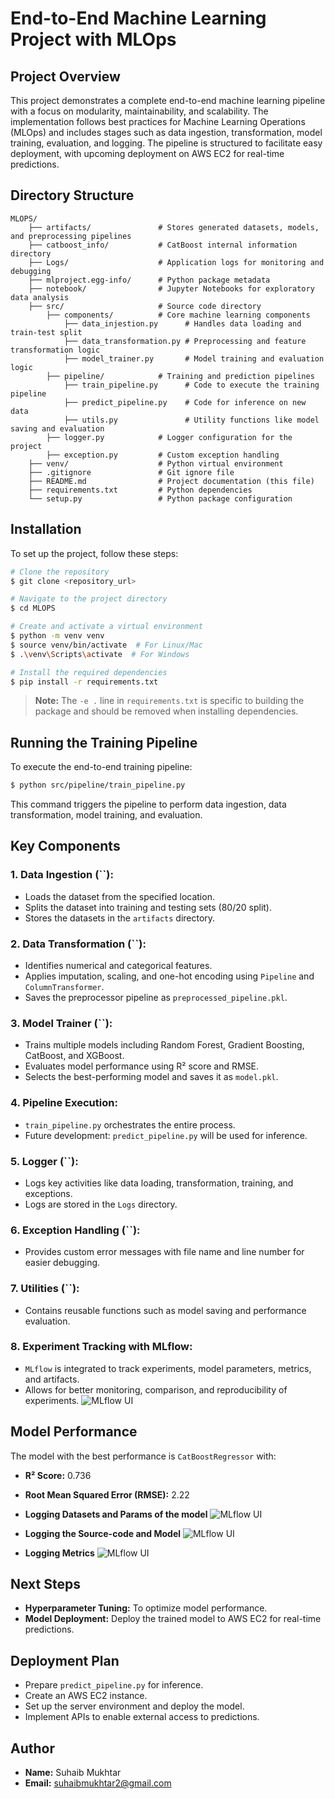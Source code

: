 # End-to-End Machine Learning Project with MLOps

## Project Overview

This project demonstrates a complete end-to-end machine learning pipeline with a focus on modularity, maintainability, and scalability. The implementation follows best practices for Machine Learning Operations (MLOps) and includes stages such as data ingestion, transformation, model training, evaluation, and logging. The pipeline is structured to facilitate easy deployment, with upcoming deployment on AWS EC2 for real-time predictions.

## Directory Structure

```
MLOPS/
    ├── artifacts/               # Stores generated datasets, models, and preprocessing pipelines
    ├── catboost_info/           # CatBoost internal information directory
    ├── Logs/                    # Application logs for monitoring and debugging
    ├── mlproject.egg-info/      # Python package metadata
    ├── notebook/                # Jupyter Notebooks for exploratory data analysis
    ├── src/                     # Source code directory
        ├── components/          # Core machine learning components
            ├── data_injestion.py      # Handles data loading and train-test split
            ├── data_transformation.py # Preprocessing and feature transformation logic
            ├── model_trainer.py       # Model training and evaluation logic
        ├── pipeline/            # Training and prediction pipelines
            ├── train_pipeline.py      # Code to execute the training pipeline
            ├── predict_pipeline.py    # Code for inference on new data
            ├── utils.py               # Utility functions like model saving and evaluation
        ├── logger.py            # Logger configuration for the project
        ├── exception.py         # Custom exception handling
    ├── venv/                    # Python virtual environment
    ├── .gitignore               # Git ignore file
    ├── README.md                # Project documentation (this file)
    ├── requirements.txt         # Python dependencies
    └── setup.py                 # Python package configuration
```

## Installation

To set up the project, follow these steps:

```bash
# Clone the repository
$ git clone <repository_url>

# Navigate to the project directory
$ cd MLOPS

# Create and activate a virtual environment
$ python -m venv venv
$ source venv/bin/activate  # For Linux/Mac
$ .\venv\Scripts\activate  # For Windows

# Install the required dependencies
$ pip install -r requirements.txt
```

> **Note:** The `-e .` line in `requirements.txt` is specific to building the package and should be removed when installing dependencies.

## Running the Training Pipeline

To execute the end-to-end training pipeline:

```bash
$ python src/pipeline/train_pipeline.py
```

This command triggers the pipeline to perform data ingestion, data transformation, model training, and evaluation.

## Key Components

### 1. **Data Ingestion (**``**):**

- Loads the dataset from the specified location.
- Splits the dataset into training and testing sets (80/20 split).
- Stores the datasets in the `artifacts` directory.

### 2. **Data Transformation (**``**):**

- Identifies numerical and categorical features.
- Applies imputation, scaling, and one-hot encoding using `Pipeline` and `ColumnTransformer`.
- Saves the preprocessor pipeline as `preprocessed_pipeline.pkl`.

### 3. **Model Trainer (**``**):**

- Trains multiple models including Random Forest, Gradient Boosting, CatBoost, and XGBoost.
- Evaluates model performance using R² score and RMSE.
- Selects the best-performing model and saves it as `model.pkl`.

### 4. **Pipeline Execution:**

- `train_pipeline.py` orchestrates the entire process.
- Future development: `predict_pipeline.py` will be used for inference.

### 5. **Logger (**``**):**

- Logs key activities like data loading, transformation, training, and exceptions.
- Logs are stored in the `Logs` directory.

### 6. **Exception Handling (**``**):**

- Provides custom error messages with file name and line number for easier debugging.

### 7. **Utilities (**``**):**

- Contains reusable functions such as model saving and performance evaluation.

### 8. **Experiment Tracking with MLflow:**

- `MLflow` is integrated to track experiments, model parameters, metrics, and artifacts.
- Allows for better monitoring, comparison, and reproducibility of experiments.
![MLflow UI](ExperimentTrackingResults/exp1.png)

## Model Performance

The model with the best performance is `CatBoostRegressor` with:

- **R² Score:** 0.736
- **Root Mean Squared Error (RMSE):** 2.22

- **Logging Datasets and Params of the model**
![MLflow UI](ExperimentTrackingResults/exp2.png)

- **Logging the Source-code and Model**
![MLflow UI](ExperimentTrackingResults/exp_artifact.png)

- **Logging Metrics**
![MLflow UI](ExperimentTrackingResults/exp3.png)



## Next Steps

- **Hyperparameter Tuning:** To optimize model performance.
- **Model Deployment:** Deploy the trained model to AWS EC2 for real-time predictions.

## Deployment Plan

- Prepare `predict_pipeline.py` for inference.
- Create an AWS EC2 instance.
- Set up the server environment and deploy the model.
- Implement APIs to enable external access to predictions.

## Author

- **Name:** Suhaib Mukhtar
- **Email:** [suhaibmukhtar2@gmail.com](mailto\:suhaibmukhtar2@gmail.com)


